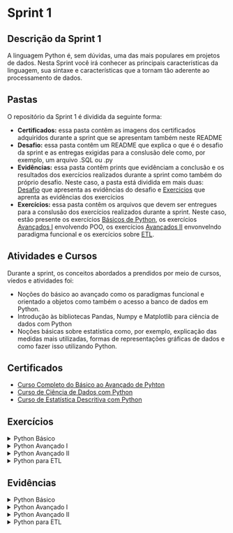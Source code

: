 # Sprint 1

## Descrição da Sprint 1

A linguagem Python é, sem dúvidas, uma das mais populares em projetos de dados. Nesta Sprint você irá conhecer as principais características da linguagem, sua sintaxe e características que a tornam tão aderente ao processamento de dados.

## Pastas

O repositório da Sprint 1 é dividida da seguinte forma:

- **Certificados:** essa pasta contêm as imagens dos certificados adquiridos durante a sprint que se apresentam também neste README
- **Desafio:** essa pasta contêm um README que explica o que é o desafio da sprint e as entregas exigidas para a conslusão dele como, por exemplo, um arquivo .SQL ou .py
- **Evidências:** essa pasta contêm prints que evidênciam a conclusão e os resultados dos exercícios realizados durante a sprint como também do próprio desafio. Neste caso, a pasta está dividida em mais duas: [Desafio](./Sprint_2/Evidencias/Desafio/) que apresenta as evidências do desafio e [Exercicios](./Sprint_2/Evidencias/Exercicios/) que aprenta as evidências dos exercícios
- **Exercícios:** essa pasta contêm os arquivos que devem ser entregues para a conslusão dos exercícios realizados durante a sprint. Neste caso, estão presente os exercícios [Básicos de Python](./Sprint_2/Exercicios/Parte1/), os exercícios [Avançados I](./Sprint_2/Exercicios/Parte2/) envolvendo POO, os exercícios [Avançados II](./Sprint_2/Exercicios/Parte3/) envonvelndo paradigma funcional e os exercícios sobre [ETL](./Sprint_2/Exercicios/Parte4/).

## Atividades e Cursos

Durante a sprint, os conceitos abordados a prendidos por meio de cursos, víedos e atividades foi:

- Noções do básico ao avançado como os paradigmas funcional e orientado a objetos como também o acesso a banco de dados em Python.
- Introdução às bibliotecas Pandas, Numpy e Matplotlib para ciência de dados com Python
- Noções básicas sobre estatística como, por exemplo, explicação das medidas mais utilizadas, formas de representações gráficas de dados e como fazer isso utilizando Python.

## Certificados

- [Curso Completo do Básico ao Avançado de Pyhton](./Sprint_2/Certificados/UC-be4a5c61-8a9f-407f-9cac-b04659525fc6.jpg)
- [Curso de Ciência de Dados com Python](./Sprint_2/Certificados/UC-9dce4929-4d99-40f5-8950-5749bfb72f04.jpg)
- [Curso de Estatística Descritiva com Python](./Sprint_2/Certificados/UC-f9ef04bb-b1f2-4f49-a6ce-6189bfe465f9%20(1).jpg)

## Exercícios

<details>
<summary>Python Básico</summary>

- [**Exercicio 1**](./Sprint_2/Exercicios/Parte1/ex1.py)
- [**Exercicio 2**](./Sprint_2/Exercicios/Parte1/ex2.py)
- [**Exercicio 3**](./Sprint_2/Exercicios/Parte1/ex3.py)
- [**Exercicio 4**](./Sprint_2/Exercicios/Parte1/ex4.py)
- [**Exercicio 5**](./Sprint_2/Exercicios/Parte1/ex5.py)
- [**Exercicio 6**](./Sprint_2/Exercicios/Parte1/ex6.py)
- [**Exercicio 7**](./Sprint_2/Exercicios/Parte1/ex7.py)
- [**Exercicio 8**](./Sprint_2/Exercicios/Parte1/ex8.py)
- [**Exercicio 9**](./Sprint_2/Exercicios/Parte1/ex9.py)
- [**Exercicio 10**](./Sprint_2/Exercicios/Parte1/ex10.py)
- [**Exercicio 11**](./Sprint_2/Exercicios/Parte1/ex11.py)
- [**Exercicio 12**](./Sprint_2/Exercicios/Parte1/ex12.py)
- [**Exercicio 13**](./Sprint_2/Exercicios/Parte1/ex13.py)
- [**Exercicio 14**](./Sprint_2/Exercicios/Parte1/ex14.py)

</details>

<details>
<summary>Python Avançado I</summary>

- [**Exercicio 15**](./Sprint_2/Exercicios/Parte2/ex15.py)
- [**Exercicio 16**](./Sprint_2/Exercicios/Parte2/ex16.py)
- [**Exercicio 17**](./Sprint_2/Exercicios/Parte2/ex17.py)
- [**Exercicio 18**](./Sprint_2/Exercicios/Parte2/ex17.py)
- [**Exercicio 19**](./Sprint_2/Exercicios/Parte2/ex19.py)

</details>

<details>
<summary>Python Avançado II</summary>

- [**Exercicio 20**](./Sprint_2/Exercicios/Parte3/ex20.py)
- [**Exercicio 21**](./Sprint_2/Exercicios/Parte3/ex21.py)
- [**Exercicio 22**](./Sprint_2/Exercicios/Parte3/ex22.py)
- [**Exercicio 23**](./Sprint_2/Exercicios/Parte3/ex23.py)
- [**Exercicio 24**](./Sprint_2/Exercicios/Parte3/ex24.py)
- [**Exercicio 25**](./Sprint_2/Exercicios/Parte3/ex25.py)
- [**Exercicio 26**](./Sprint_2/Exercicios/Parte3/ex26.py)

</details>

<details>
<summary>Python para ETL</summary>

- [**ETL**](./Sprint_2/Exercicios/Parte4/etl.ipynb)

</details>

## Evidências

<details>
<summary>Python Básico</summary>

- **Evidência do Exercício 1:**

![Evidência do Exercício 1](./Sprint_2/Evidencias/Exercicios/exercicio_1.png)

- **Evidência do Exercício 2:**

![Evidência do Exercício 2](./Sprint_2/Evidencias/Exercicios/exercicio_2.png)

- **Evidência do Exercício 3:**

![Evidência do Exercício 3](./Sprint_2/Evidencias/Exercicios/exercicio_3.png)

- **Evidência do Exercício 4:**

![Evidência do Exercício 4](./Sprint_2/Evidencias/Exercicios/exercicio_4.png)

- **Evidência do Exercício 5:**

![Evidência do Exercício 5](./Sprint_2/Evidencias/Exercicios/exercicio_5.png)

- **Evidência do Exercício 6:**

![Evidência do Exercício 6](./Sprint_2/Evidencias/Exercicios/exercicio_6.png)

- **Evidência do Exercício 7:**

![Evidência do Exercício 7](./Sprint_2/Evidencias/Exercicios/exercicio_7.png)

- **Evidência do Exercício 8:**

![Evidência do Exercício 8](./Sprint_2/Evidencias/Exercicios/exercicio_8.png)

- **Evidência do Exercício 9:**

![Evidência do Exercício 9](./Sprint_2/Evidencias/Exercicios/exercicio_9.png)

- **Evidência do Exercício 10:**

![Evidência do Exercício 10](./Sprint_2/Evidencias/Exercicios/exercicio_10.png)

- **Evidência do Exercício 11:**

![Evidência do Exercício 11](./Sprint_2/Evidencias/Exercicios/exercicio_11.png)

- **Evidência do Exercício 12:**

![Evidência do Exercício 12](./Sprint_2/Evidencias/Exercicios/exercicio_12.png)

- **Evidência do Exercício 13:**

![Evidência do Exercício 13](./Sprint_2/Evidencias/Exercicios/exercicio_13.png)

- **Evidência do Exercício 14:**

![Evidência do Exercício 14](./Sprint_2/Evidencias/Exercicios/exercicio_14.png)

</details>

<details>
<summary>Python Avançado I</summary>

- **Evidência do Exercício 15:**

![Evidência do Exercício 15](./Sprint_2/Evidencias/Exercicios/exercicio_15.png)

- **Evidência do Exercício 16:**

![Evidência do Exercício 16](./Sprint_2/Evidencias/Exercicios/exercicio_16.png)

- **Evidência do Exercício 17:**

![Evidência do Exercício 17](./Sprint_2/Evidencias/Exercicios/exercicio_17.png)

- **Evidência do Exercício 18:**

![Evidência do Exercício 18](./Sprint_2/Evidencias/Exercicios/exercicio_18.png)

- **Evidência do Exercício 19:**

![Evidência do Exercício 19](./Sprint_2/Evidencias/Exercicios/exercicio_19.png)

</details>

<details>
<summary>Python Avançado II</summary>

- **Evidência do Exercício 20:**

![Evidência do Exercício 15](./Sprint_2/Evidencias/Exercicios/exercicio_20.png)

- **Evidência do Exercício 21:**

![Evidência do Exercício 15](./Sprint_2/Evidencias/Exercicios/exercicio_21.png)

- **Evidência do Exercício 22:**

![Evidência do Exercício 15](./Sprint_2/Evidencias/Exercicios/exercicio_22.png)

- **Evidência do Exercício 23:**

![Evidência do Exercício 15](./Sprint_2/Evidencias/Exercicios/exercicio_23.png)

- **Evidência do Exercício 24:**

![Evidência do Exercício 15](./Sprint_2/Evidencias/Exercicios/exercicio_24.png)

- **Evidência do Exercício 25:**

![Evidência do Exercício 15](./Sprint_2/Evidencias/Exercicios/exercicio_25.png)

- **Evidência do Exercício 26:**

![Evidência do Exercício 15](./Sprint_2/Evidencias/Exercicios/exercicio_26.png)

</details>

<details>
<summary>Python para ETL</summary>

- [**Etapa 1**](./Sprint_2/Exercicios/Parte4/etapa_1.txt)

- [**Etapa 2**](./Sprint_2/Exercicios/Parte4/etapa_2.txt)

- [**Etapa 3**](./Sprint_2/Exercicios/Parte4/etapa_3.txt)

- [**Etapa 4**](./Sprint_2/Exercicios/Parte4/etapa_4.txt)

- [**Etapa 5**](./Sprint_2/Exercicios/Parte4/etapa_5.txt)

</details>
